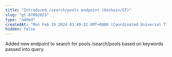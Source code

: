 ```yaml
---
title: "Introduced /search/pools endpoint (Onchain/GT)"
slug: "gt-07092023"
type: "added"
createdAt: "Mon Feb 19 2024 03:49:32 GMT+0000 (Coordinated Universal Time)"
hidden: false
---
```

Added new endpoint to search for pools /search/pools based on keywords passed into query.